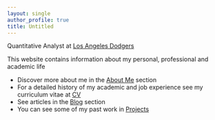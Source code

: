```yaml
---
layout: single
author_profile: true
title: Untitled
---
```


<!-- header:
  overlay_image: /assets/images/DodgerStadiumHeader.jpg
  overlay_filter: 0.2 #opacity
  caption: "Dodger Stadium"
  image_description: "Dodger Stadium" -->

Quantitative Analyst at [Los Angeles Dodgers](https://www.mlb.com/dodgers/team/front-office)

This website contains information about my personal, professional and academic life

+ Discover more about me in the [About Me](aboutme) section
+ For a detailed history of my academic and job experience see my curriculum vitae at [CV](cv)
+ See articles in the [Blog](blog) section
+ You can see some of my past work in [Projects](projects)
